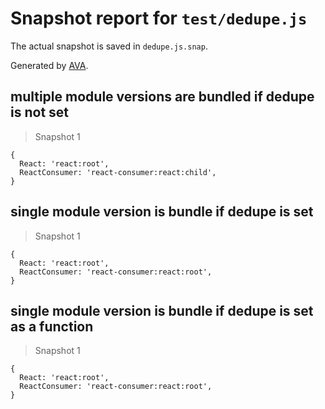# Snapshot report for `test/dedupe.js`

The actual snapshot is saved in `dedupe.js.snap`.

Generated by [AVA](https://ava.li).

## multiple module versions are bundled if dedupe is not set

> Snapshot 1

    {
      React: 'react:root',
      ReactConsumer: 'react-consumer:react:child',
    }

## single module version is bundle if dedupe is set

> Snapshot 1

    {
      React: 'react:root',
      ReactConsumer: 'react-consumer:react:root',
    }

## single module version is bundle if dedupe is set as a function

> Snapshot 1

    {
      React: 'react:root',
      ReactConsumer: 'react-consumer:react:root',
    }

